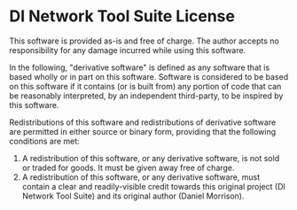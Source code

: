 # DI Network Tool Suite License
This software is provided as-is and free of charge. The author accepts no responsibility for any damage incurred while using this software.

In the following, "derivative software" is defined as any software that is based wholly or in part on this software. Software is considered to be based on this software if it contains (or is built from) any portion of code that can be reasonably interpreted, by an independent third-party, to be inspired by this software.

Redistributions of this software and redistributions of derivative software are permitted in either source or binary form, providing that the following conditions are met:
1) A redistribution of this software, or any derivative software, is not sold or traded for goods. It must be given away free of charge.
2) A redistribution of this software, or any derivative software, must contain a clear and readily-visible credit towards this original project (DI Network Tool Suite) and its original author (Daniel Morrison).